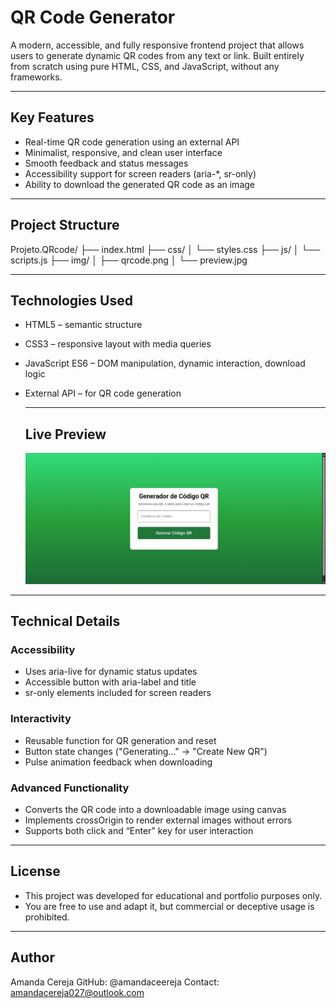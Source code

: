 # QR Code Generator

A modern, accessible, and fully responsive frontend project that allows users to generate dynamic QR codes from any text or link. Built entirely from scratch using pure HTML, CSS, and JavaScript, without any frameworks.

---

## Key Features

- Real-time QR code generation using an external API
- Minimalist, responsive, and clean user interface
- Smooth feedback and status messages
- Accessibility support for screen readers (aria-*, sr-only)
- Ability to download the generated QR code as an image

---

## Project Structure

Projeto.QRcode/
├── index.html
├── css/
│ └── styles.css
├── js/
│ └── scripts.js
├── img/
│ ├── qrcode.png
│ └── preview.jpg

---

## Technologies Used

- HTML5 – semantic structure
- CSS3 – responsive layout with media queries
- JavaScript ES6 – DOM manipulation, dynamic interaction, download logic
- External API – for QR code generation


  ---

  ## Live Preview

  ![QR Code Generator Preview](img/preview.jpg)

 ---

 ## Technical Details

 ### Accessibility
 - Uses aria-live for dynamic status updates
 - Accessible button with aria-label and title
 - sr-only elements included for screen readers

 ### Interactivity
 - Reusable function for QR generation and reset
- Button state changes ("Generating..." → "Create New QR")
- Pulse animation feedback when downloading

 ### Advanced Functionality
 - Converts  the QR code into a downloadable image using canvas
 - Implements crossOrigin to render external images without errors
 - Supports both click and “Enter” key for user interaction

---

## License 

- This project was developed for educational and portfolio purposes only.
- You are free to use and adapt it, but commercial or deceptive usage is prohibited.

---

## Author

Amanda Cereja 
GitHub: @amandaceereja
Contact: amandacereja027@outlook.com